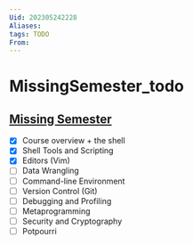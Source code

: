 ```yaml
---
Uid: 202305242228
Aliases: 
tags: TODO
From: 
---
```

# MissingSemester_todo

## [Missing Semester](https://missing.csail.mit.edu/)

- [x] Course overview + the shell
- [x] Shell Tools and Scripting
- [x] Editors (Vim)
- [ ] Data Wrangling
- [ ] Command-line Environment
- [ ] Version Control (Git)
- [ ] Debugging and Profiling
- [ ] Metaprogramming
- [ ] Security and Cryptography
- [ ] Potpourri